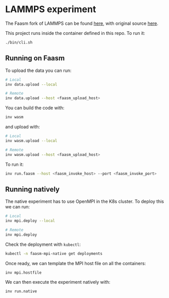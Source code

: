 # LAMMPS experiment

The Faasm fork of LAMMPS can be found [here](https://github.com/faasm/lammps),
with original source [here](https://lammps.sandia.gov/).

This project runs inside the container defined in this repo. To run it:

```bash
./bin/cli.sh
```

## Running on Faasm

To upload the data you can run:

```bash
# Local
inv data.upload --local

# Remote
inv data.upload --host <faasm_upload_host>
```

You can build the code with:

```bash
inv wasm
```

and upload with:

```bash
# Local
inv wasm.upload --local

# Remote
inv wasm.upload --host <faasm_upload_host>
```

To run it:

```bash
inv run.faasm --host <faasm_invoke_host> --port <faasm_invoke_port>
```

## Running natively

The native experiment has to use OpenMPI in the K8s cluster. To deploy this we
can run:

```bash
# Local
inv mpi.deploy --local

# Remote
inv mpi.deploy
```

Check the deployment with `kubectl`:

```bash
kubectl -n faasm-mpi-native get deployments
```

Once ready, we can template the MPI host file on all the containers:

```bash
inv mpi.hostfile
```

We can then execute the experiment natively with:

```bash
inv run.native
```
